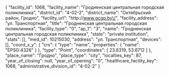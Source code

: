 {
    "facility_id": 1068,
    "facility_name": "Гродненская центральная городская поликлиника",
    "district_id": "4-02-2",
    "district_name": "Октябрьский район, Гродно",
    "facility_url": "http:\/\/www.gcgp.by\/",
    "facility_address": "ул. Транспортная",
    "title": "Гродненская центральная городская поликлиника",
    "facility_type": "0",
    "ap_1": "3",
    "name": "Гродненская центральная городская поликлиника",
    "state": "private institution",
    "stats": [],
    "med_id": 10215030,
    "address": "ул. Транспортная",
    "devices": [],
    "coord_x_y": {
        "crs": {
            "type": "name",
            "properties": {
                "name": "EPSG:4326"
            }
        },
        "type": "Point",
        "coordinates": [
            23.8319,
            53.6712
        ]
    },
    "place_name": "Гродно",
    "place_type": "city",
    "localties_key": 87,
    "year_of_closing": null,
    "year_of_opening": "0",
    "healthcare_facility_key": 1068,
    "administrative_division_id": "4-02-2"
}